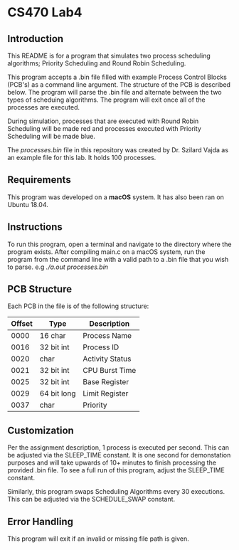 # CS470 Lab4

## Introduction

This README is for a program that simulates two process scheduling algorithms; Priority Scheduling and Round Robin Scheduling. 

This program accepts a .bin file filled with example Process Control Blocks (PCB's) as a command line argument. The structure of the PCB is described below. The program will parse the .bin file and alternate between the two types of scheduing algorithms. The program will exit once all of the processes are executed.

During simulation, processes that are executed with Round Robin Scheduling will be made red and processes executed with Priority Scheduling will be made blue.

The *processes.bin* file in this repository was created by Dr. Szilard Vajda as an example file for this lab. It holds 100 processes.

## Requirements

This program was developed on a **macOS** system. It has also been ran on Ubuntu 18.04.

## Instructions

To run this program, open a terminal and navigate to the directory where the program exists. After compiling main.c on a macOS system, run the program from the command line with a valid path to a .bin file that you wish to parse. e.g *./a.out processes.bin*

## PCB Structure

Each PCB in the file is of the following structure:

| Offset | Type       | Description     |
|--------|------------|-----------------|
| 0000   | 16 char    | Process Name    |
| 0016   | 32 bit int | Process ID      |
| 0020   | char       | Activity Status |
| 0021   | 32 bit int | CPU Burst Time  |
| 0025   | 32 bit int | Base Register   |
| 0029   | 64 bit long| Limit Register  |
| 0037   | char       | Priority        |

## Customization

Per the assignment description, 1 process is executed per second. This can be adjusted via the SLEEP_TIME constant. It is one second for demonstation purposes and will take upwards of 10+ minutes to finish processing the provided .bin file. To see a full run of this program, adjust the SLEEP_TIME constant.

Similarly, this program swaps Scheduling Algorithms every 30 executions. This can be adjusted via the SCHEDULE_SWAP constant.

## Error Handling

This program will exit if an invalid or missing file path is given.
